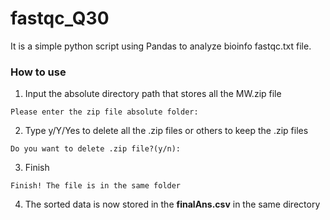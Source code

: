 # fastqc_Q30
It is a simple python script using Pandas to analyze bioinfo fastqc.txt file.

### How to use

1. Input the absolute directory path that stores all the MW.zip file

```Please enter the zip file absolute folder: ```

2. Type y/Y/Yes to delete all the .zip files or others to keep the .zip files

```Do you want to delete .zip file?(y/n): ```

3. Finish

```Finish! The file is in the same folder ```

4. The sorted data is now stored in the **finalAns.csv** in the same directory
